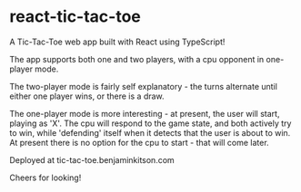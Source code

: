 # react-tic-tac-toe

A Tic-Tac-Toe web app built with React using TypeScript!

The app supports both one and two players, with a cpu opponent in one-player mode.

The two-player mode is fairly self explanatory - the turns alternate until either one player wins, or there is a draw.

The one-player mode is more interesting - at present, the user will start, playing as 'X'. The cpu will respond to the game state, and both actively try to win, while 'defending' itself when it detects that the user is about to win. At present there is no option for the cpu to start - that will come later.

Deployed at tic-tac-toe.benjaminkitson.com

Cheers for looking!
